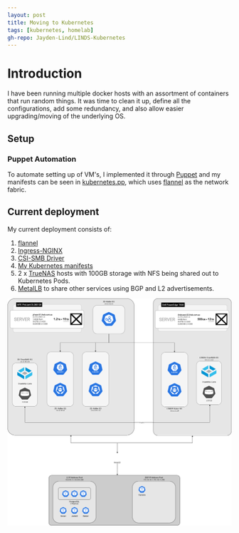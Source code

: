 ```yaml
---
layout: post
title: Moving to Kubernetes
tags: [kubernetes, homelab]
gh-repo: Jayden-Lind/LINDS-Kubernetes
---
```


# Introduction

I have been running multiple docker hosts with an assortment of containers that run random things. It was time to clean it up, define all the configurations, add some redundancy, and also allow easier upgrading/moving of the underlying OS.

## Setup

### Puppet Automation

To automate setting up of VM's, I implemented it through [Puppet](https://puppet.com/docs/puppet/7/install_puppet.html) and my manifests can be seen in [kubernetes.pp](https://github.com/Jayden-Lind/LINDS-Puppet/blob/master/manifests/kubernetes.pp), which uses [flannel](https://github.com/flannel-io/flannel) as the network fabric.

## Current deployment

My current deployment consists of:

1. [flannel](https://github.com/flannel-io/flannel)
2. [Ingress-NGINX](https://github.com/kubernetes/ingress-nginx)
3. [CSI-SMB Driver](https://github.com/kubernetes-csi/csi-driver-smb)
4. [My Kubernetes manifests](https://github.com/Jayden-Lind/LINDS-Kubernetes)
5. 2 x [TrueNAS](https://www.truenas.com/) hosts with 100GB storage with NFS being shared out to Kubernetes Pods.
6. [MetalLB](https://metallb.universe.tf/) to share other services using BGP and L2 advertisements.


![image](/img/2022/07/LINDS-Kubernetes.png)
